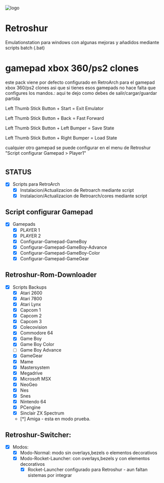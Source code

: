 ![logo](https://s25.postimg.org/ukndgc5bz/screenshot_37.png)

# Retroshur
Emulationstation para windows con algunas mejoras y añadidos mediante scripts batch (.bat)

# gamepad xbox 360/ps2 clones
este pack viene por defecto configurado en RetroArch para el gamepad xbox 360/ps2 clones asi que si tienes esos gamepads no hace falta que configures los mandos.: aqui te dejo como debes de salir/cargar/guardar partida
 
Left Thumb Stick Button + Start = Exit Emulator


Left Thumb Stick Button + Back = Fast Forward


Left Thumb Stick Button + Left Bumper = Save State


Left Thumb Stick Button + Right Bumper = Load State

cualquier otro gamepad se puede configurar en el menu de Retroshur "Script configurar Gamepad > Player1"
#
## STATUS
- [x] Scripts para RetroArch
	- [x] Instalacion/Actualizacion de Retroarch mediante script
	- [x] Instalacion/Actualizacion de Retroarch/cores mediante script
## Script configurar Gamepad
- [x] Gamepads
	- [x] PLAYER 1
	- [x] PLAYER 2
	- [x] Configurar-Gamepad-GameBoy
	- [x] Configurar-Gamepad-GameBoy-Advance
	- [x] Configurar-Gamepad-GameBoy-Color
	- [x] Configurar-Gamepad-GameGear
## Retroshur-Rom-Downloader
- [x] Scripts Backups
	- [x] Atari 2600
	- [x] Atari 7800
	- [x] Atari Lynx
	- [x] Capcom 1
	- [x] Capcom 2 
	- [x] Capcom 3
	- [x] Colecovision
	- [x] Commodore 64
	- [x] Game Boy
	- [x] Game Boy Color
	- [ ] Game Boy Advance
	- [x] GameGear
	- [x] Mame
	- [x] Mastersystem
	- [x] Megadrive
	- [x] Microsoft MSX
	- [x] NeoGeo
	- [x] Nes
	- [x] Snes
	- [x] Nintendo 64
	- [x] PCengine
	- [x] Sinclair ZX Spectrum
	- [*] Amiga - esta en modo prueba.
## Retroshur-Switcher:
- [x] Modos:
	- [x] Modo-Normal: modo sin overlays,bezels o elementos decorativos
	- [x] Modo-Rocket-Launcher: con overlays,bezels y con elementos decorativos
		- [x] Rocket-Launcher configurado para Retroshur - aun faltan sistemas por integrar
